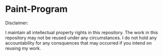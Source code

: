 # Paint-Program

Disclaimer:

I maintain all intellectual property rights in this repository.
The work in this repository may not be reused under any circumstances.
I do not hold any accountability for any consquences that may occurred if you intend on reusing my work.
